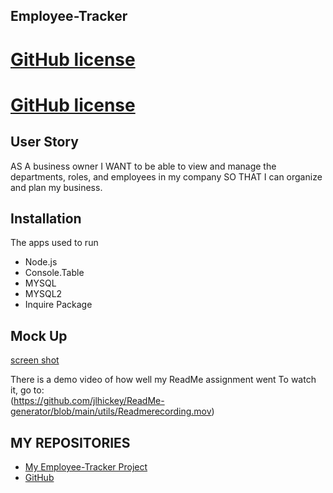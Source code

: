 ## Employee-Tracker
 
  
# [GitHub license](https://img.shields.io/badge/Made%20by-%40jlhickey-orange)
# [GitHub license](https://img.shields.io/badge/license-MIT-blue.svg)


## User Story
AS A business owner
I WANT to be able to view and manage the departments, roles, and employees in my company
SO THAT I can organize and plan my business.

## Installation
The apps used to run
* Node.js
* Console.Table
* MYSQL
* MYSQL2
* Inquire Package


## Mock Up

 [screen shot](https://github.com/jlhickey/ReadMe-generator/blob/main/readme..png)



There is a demo video of how well my ReadMe assignment went
To watch it, go to:  
 (https://github.com/jlhickey/ReadMe-generator/blob/main/utils/Readmerecording.mov)



## MY REPOSITORIES
- [My Employee-Tracker Project](https://github.com/jlhickey/Employee-Tracker)
- [GitHub](https://github.com/jlhickey)

 
